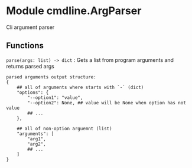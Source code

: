 Module cmdline.ArgParser
========================
Cli argument parser

Functions
---------

    
`parse(args: list) ‑> dict`
:   Gets a list from program arguments and returns parsed args
    
    parsed arguments output structure:
    {
        ## all of arguments where starts with `-` (dict)
        "options": {
            "--option1": "value",
            "--option2": None, ## value will be None when option has not value
            ## ...
        },
    
        ## all of non-option arguemnt (list)
        "arguments": [
            "arg1",
            "arg2",
            ## ...
        ]
    }